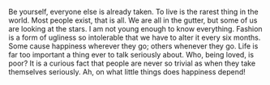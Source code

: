 Be yourself, everyone else is already taken.
To live is the rarest thing in the world. Most people exist, that is all.
We are all in the gutter, but some of us are looking at the stars.
I am not young enough to know everything.
Fashion is a form of ugliness so intolerable that we have to alter it every six months.
Some cause happiness wherever they go; others whenever they go.
Life is far too important a thing ever to talk seriously about.
Who, being loved, is poor?
It is a curious fact that people are never so trivial as when they take themselves seriously.
Ah, on what little things does happiness depend!
